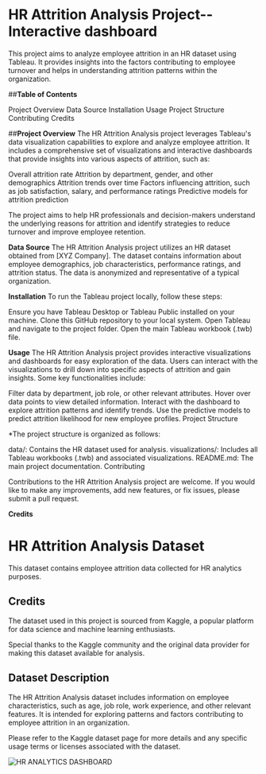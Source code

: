 # HR Attrition Analysis Project--Interactive dashboard 

This project aims to analyze employee attrition in an HR dataset using Tableau. It provides insights into the factors contributing to employee turnover and helps in understanding attrition patterns within the organization.

##**Table of Contents**

Project Overview
Data Source
Installation
Usage
Project Structure
Contributing
Credits

##**Project Overview**
The HR Attrition Analysis project leverages Tableau's data visualization capabilities to explore and analyze employee attrition. It includes a comprehensive set of visualizations and interactive dashboards that provide insights into various aspects of attrition, such as:

Overall attrition rate
Attrition by department, gender, and other demographics
Attrition trends over time
Factors influencing attrition, such as job satisfaction, salary, and performance ratings
Predictive models for attrition prediction

The project aims to help HR professionals and decision-makers understand the underlying reasons for attrition and identify strategies to reduce turnover and improve employee retention.

**Data Source**
The HR Attrition Analysis project utilizes an HR dataset obtained from [XYZ Company]. The dataset contains information about employee demographics, job characteristics, performance ratings, and attrition status. The data is anonymized and representative of a typical organization.

**Installation**
To run the Tableau project locally, follow these steps:

Ensure you have Tableau Desktop or Tableau Public installed on your machine.
Clone this GitHub repository to your local system.
Open Tableau and navigate to the project folder.
Open the main Tableau workbook (.twb) file.

**Usage**
The HR Attrition Analysis project provides interactive visualizations and dashboards for easy exploration of the data. Users can interact with the visualizations to drill down into specific aspects of attrition and gain insights. Some key functionalities include:

Filter data by department, job role, or other relevant attributes.
Hover over data points to view detailed information.
Interact with the dashboard to explore attrition patterns and identify trends.
Use the predictive models to predict attrition likelihood for new employee profiles.
Project Structure

*The project structure is organized as follows:

data/: Contains the HR dataset used for analysis.
visualizations/: Includes all Tableau workbooks (.twb) and associated visualizations.
README.md: The main project documentation.
Contributing

Contributions to the HR Attrition Analysis project are welcome. If you would like to make any improvements, add new features, or fix issues, please submit a pull request.

**Credits**
# HR Attrition Analysis Dataset

This dataset contains employee attrition data collected for HR analytics purposes.

## Credits

The dataset used in this project is sourced from Kaggle, a popular platform for data science and machine learning enthusiasts. 

Special thanks to the Kaggle community and the original data provider for making this dataset available for analysis.

## Dataset Description

The HR Attrition Analysis dataset includes information on employee characteristics, such as age, job role, work experience, and other relevant features. It is intended for exploring patterns and factors contributing to employee attrition in an organization.

Please refer to the Kaggle dataset page for more details and any specific usage terms or licenses associated with the dataset.










![HR ANALYTICS DASHBOARD](https://github.com/razana95/TABLEAU_WORKBOOK/assets/99320575/ed101cbf-76bb-499f-9ce5-d63a5686d796)


